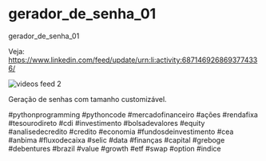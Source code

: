 # gerador_de_senha_01
gerador_de_senha_01

Veja:
https://www.linkedin.com/feed/update/urn:li:activity:6871469268693774336/




![videos feed 2](https://user-images.githubusercontent.com/53190186/144076854-3e8cbc09-6de2-4ec7-9bdc-cf179b2832e3.png)


Geração de senhas com tamanho customizável.

#pythonprogramming #pythoncode #mercadofinanceiro #ações #rendafixa #tesourodireto #cdi #investimento #bolsadevalores #equity #analisedecredito #credito #economia #fundosdeinvestimento #cea #anbima #fluxodecaixa #selic #data #finanças #capital #greboge #debentures #brazil #value #growth #etf #swap #option #indice 

